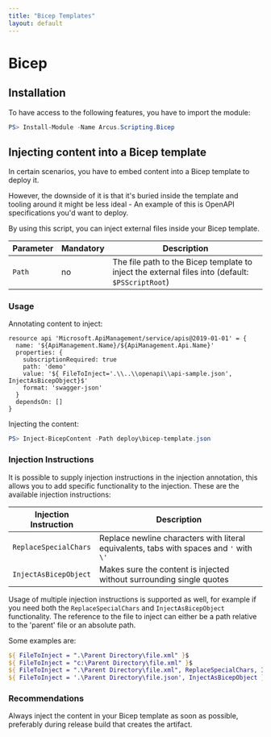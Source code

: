 ```yaml
---
title: "Bicep Templates"
layout: default
---
```


# Bicep

## Installation

To have access to the following features, you have to import the module:

```powershell
PS> Install-Module -Name Arcus.Scripting.Bicep
```

## Injecting content into a Bicep template

In certain scenarios, you have to embed content into a Bicep template to deploy it.

However, the downside of it is that it's buried inside the template and tooling around it might be less ideal - An example of this is OpenAPI specifications you'd want to deploy.

By using this script, you can inject external files inside your Bicep template.

| Parameter | Mandatory | Description                                                                                      |
| --------- | --------- | -----------------------------------------------------------------------------------------------  |
| `Path`    | no        | The file path to the Bicep template to inject the external files into (default: `$PSScriptRoot`) |

### Usage
Annotating content to inject:

``` bicep
resource api 'Microsoft.ApiManagement/service/apis@2019-01-01' = {
  name: '${ApiManagement.Name}/${ApiManagement.Api.Name}'
  properties: {
    subscriptionRequired: true
    path: 'demo'
    value: '${ FileToInject='.\\..\\openapi\\api-sample.json', InjectAsBicepObject}$'
    format: 'swagger-json'
  }
  dependsOn: []
}

```

Injecting the content:

```powershell
PS> Inject-BicepContent -Path deploy\bicep-template.json
```

### Injection Instructions

It is possible to supply injection instructions in the injection annotation, this allows you to add specific functionality to the injection. These are the available injection instructions:

| Injection Instruction  | Description                                                                              |
| ---------------------- | ---------------------------------------------------------------------------------------- |
| `ReplaceSpecialChars`  | Replace newline characters with literal equivalents, tabs with spaces and `'` with `\'`  |
| `InjectAsBicepObject`  | Makes sure the content is injected without surrounding single quotes                     |

Usage of multiple injection instructions is supported as well, for example if you need both the `ReplaceSpecialChars` and `InjectAsBicepObject` functionality.
The reference to the file to inject can either be a path relative to the 'parent' file or an absolute path.

Some examples are:
```powershell
${ FileToInject = ".\Parent Directory\file.xml" }$
${ FileToInject = "c:\Parent Directory\file.xml" }$
${ FileToInject = ".\Parent Directory\file.xml", ReplaceSpecialChars, InjectAsBicepObject }$
${ FileToInject = '.\Parent Directory\file.json', InjectAsBicepObject }$
```

### Recommendations
Always inject the content in your Bicep template as soon as possible, preferably during release build that creates the artifact.
